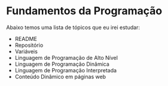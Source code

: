 # Fundamentos da Programação

Abaixo temos uma lista de tópicos que eu irei estudar:

- README
- Repositório
- Variáveis
- Linguagem de Programação de Alto Nível
- Linguagem de Programação Dinâmica
- Linguagem de Programação Interpretada
- Conteúdo Dinâmico em páginas web